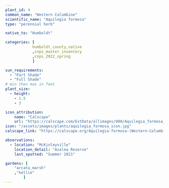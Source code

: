 ```yaml
---
plant_id: 4
common_name: "Western Columbine"
scientific_name: "Aquilegia formosa"
type: "perennial herb"

native_to: "Humboldt"

categories: [ 
            humboldt_county_native
            ,cnps_master_inventory
            ,cnps_2022_spring
            ]

sun_requirements:
  - "Part Shade"
  - "Full Shade"
# min then max in feet
plant_size:
  - height: 
    - 1.5
    - 3

icon_attribution: 
    name: "Calscape"
    url: "https://calscape.com/ExtData/allimages/900/Aquilegia_formosa_900_65.jpg"
icon: "/assets/images/plants/aquilegia_formosa_icon.jpg"
calscape_link: "https://calscape.org/Aquilegia-formosa-(Western-Columbine)"

observations: 
  - location: "McKinleyville"
    location_detail: "Azalea Reserve"
    last_spotted: "Summer 2021"

gardens: [
    "arcata_marsh" 
    ,"kellie" 
        ]
---
```


